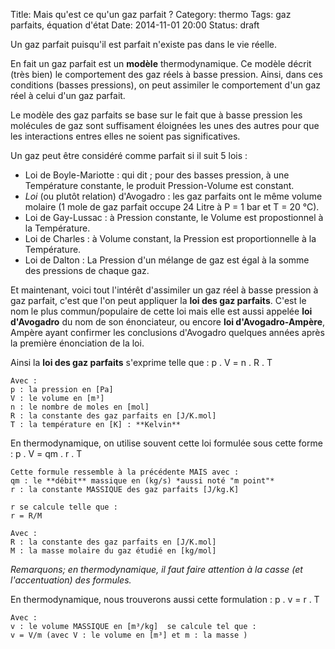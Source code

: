 Title: Mais qu'est ce qu'un gaz parfait ?
Category: thermo
Tags: gaz parfaits, équation d'état
Date: 2014-11-01 20:00
Status: draft

Un gaz parfait puisqu'il est parfait n'existe pas dans le vie réelle. 

En fait un gaz parfait est un **modèle** thermodynamique. 
Ce modèle décrit (très bien) le comportement des gaz réels à basse pression. Ainsi, dans ces conditions (basses pressions), on peut assimiler le comportement d'un gaz réel à celui d'un gaz parfait.

Le modèle des gaz parfaits se base sur le fait que à basse pression les molécules de gaz sont suffisament éloignées les unes des autres pour que les interactions entres elles ne soient pas significatives. 

Un gaz peut être considéré comme parfait si il suit 5 lois :

- Loi de Boyle-Mariotte : qui dit ; pour des basses pression, à une Température constante, le produit Pression-Volume est constant.
- *Loi* (ou plutôt relation) d'Avogadro : les gaz parfaits ont le même volume molaire (1 mole de gaz parfait occupe 24 Litre à P = 1 bar et T = 20 °C).
- Loi de Gay-Lussac : à Pression constante, le Volume est propostionnel à la Température.
- Loi de Charles : à Volume constant, la Pression est proportionnelle à la Température. 
- Loi de Dalton : La Pression d'un mélange de gaz est égal à la somme des pressions de chaque gaz. 

Et maintenant, voici tout l'intérêt d'assimiler un gaz réel à basse pression à gaz parfait, c'est que l'on peut appliquer la **loi des gaz parfaits**. C'est le nom le plus commun/populaire de cette loi mais elle est aussi appelée **loi d'Avogadro** du nom de son énonciateur, ou encore **loi d'Avogadro-Ampère**, Ampère ayant confirmer les conclusions d'Avogadro quelques années après la première énonciation de la loi. 

Ainsi la **loi des gaz parfaits** s'exprime telle que : 
	p . V = n . R . T

	Avec : 
	p : la pression en [Pa] 
	V : le volume en [m³]
	n : le nombre de moles en [mol]
	R : la constante des gaz parfaits en [J/K.mol]
	T : la température en [K] : **Kelvin**

En thermodynamique, on utilise souvent cette loi formulée sous cette forme : 
	p . V = qm . r . T 

	Cette formule ressemble à la précédente MAIS avec : 
	qm : le **débit** massique en (kg/s) *aussi noté "m point"*
	r : la constante MASSIQUE des gaz parfaits [J/kg.K]  

	r se calcule telle que : 
	r = R/M

	Avec : 
	R : la constante des gaz parfaits en [J/K.mol]
	M : la masse molaire du gaz étudié en [kg/mol]


*Remarquons; en thermodynamique, il faut faire attention à la casse (et l'accentuation) des formules.*

En thermodynamique, nous trouverons aussi cette formulation : 
	p . v = r . T

	Avec : 
	v : le volume MASSIQUE en [m³/kg]  se calcule tel que : 
	v = V/m (avec V : le volume en [m³] et m : la masse )